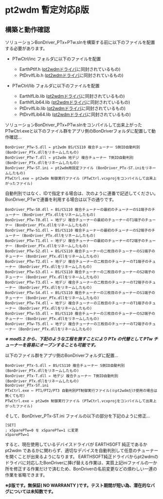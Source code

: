 # pt2wdm 暫定対応β版

## 構築と動作確認

  ソリューションBonDriver_PTx+PTw.slnを構築する前に以下のファイルを配置する必要があります。

  - PTwCtrl/inc フォルダに以下のファイルを配置
    - EarthPtIf.h  ([pt2wdmドライバ](https://www.vector.co.jp/soft/winnt/hardware/se507005.html)に同封されているもの)
    - PtDrvIfLib.h  ([pt2wdmドライバ](https://www.vector.co.jp/soft/winnt/hardware/se507005.html)に同封されているもの)

  - PTwCtrl/lib フォルダに以下のファイルを配置
    - EarthIfLib.lib  ([pt2wdmドライバ](https://www.vector.co.jp/soft/winnt/hardware/se507005.html)に同封されているもの)
    - EarthIfLib64.lib  ([pt2wdmドライバ](https://www.vector.co.jp/soft/winnt/hardware/se507005.html)に同封されているもの)
    - PtDrvIfLib.lib  ([pt2wdmドライバ](https://www.vector.co.jp/soft/winnt/hardware/se507005.html)に同封されているもの)
    - PtDrvIfLib64.lib  ([pt2wdmドライバ](https://www.vector.co.jp/soft/winnt/hardware/se507005.html)に同封されているもの)

  ソリューションBonDriver_PTx+PTw.slnをコンパイルして出来上がったPTwCtrl.exeと以下のファイル群をアプリ側のBonDriverフォルダに配置して動作確認…
  ```
  BonDriver_PTw-S.dll ← pt2wdm BS/CS110 複合チューナー S側ID自動判別 (BonDriver_PTx.dllをリネームしたもの)
  BonDriver_PTw-T.dll ← pt2wdm 地デジ 複合チューナー T側ID自動判別 (BonDriver_PTx.dllをリネームしたもの)
  BonDriver_PTw-ST.ini ← pt2wdm用設定ファイル (BonDriver_PTx-ST.iniをリネームしたもの)
  PTwCtrl.exe ← pt2wdm 制御実行ファイル (PTwCtrl.vcxprojをコンパイルして出来上がったファイル)
  ```

  自動判別ではなく、IDで指定する場合は、次のように連番で記述してください。
  BonDriver_PTwで連番を利用する場合は以下の通りです。
  ```
  BonDriver_PTw-S0.dll ← BS/CS110 複合チューナーの最初のチューナーのS1端子のチューナー (BonDriver_PTx.dllをリネームしたもの)
  BonDriver_PTw-T0.dll ← 地デジ 複合チューナーの最初のチューナーのT1端子のチューナー (BonDriver_PTx.dllをリネームしたもの)
  BonDriver_PTw-S1.dll ← BS/CS110 複合チューナーの最初のチューナーのS2端子のチューナー (BonDriver_PTx.dllをリネームしたもの)
  BonDriver_PTw-T1.dll ← 地デジ 複合チューナーの最初のチューナーのT2端子のチューナー (BonDriver_PTx.dllをリネームしたもの)
  BonDriver_PTw-S2.dll ← BS/CS110 複合チューナーの二枚目のチューナーのS1端子のチューナー (BonDriver_PTx.dllをリネームしたもの)
  BonDriver_PTw-T2.dll ← 地デジ 複合チューナーの二枚目のチューナーのT1端子のチューナー (BonDriver_PTx.dllをリネームしたもの)
  BonDriver_PTw-S3.dll ← BS/CS110 複合チューナーの二枚目のチューナーのS2端子のチューナー (BonDriver_PTx.dllをリネームしたもの)
  BonDriver_PTw-T3.dll ← 地デジ 複合チューナーの二枚目のチューナーのT2端子のチューナー (BonDriver_PTx.dllをリネームしたもの)
  BonDriver_PTw-S4.dll ← BS/CS110 複合チューナーの三枚目のチューナーのS1端子のチューナー (BonDriver_PTx.dllをリネームしたもの)
  BonDriver_PTw-T4.dll ← 地デジ 複合チューナーの三枚目のチューナーのT1端子のチューナー (BonDriver_PTx.dllをリネームしたもの)
  BonDriver_PTw-S5.dll ← BS/CS110 複合チューナーの三枚目のチューナーのS2端子のチューナー (BonDriver_PTx.dllをリネームしたもの)
  BonDriver_PTw-T5.dll ← 地デジ 複合チューナーの三枚目のチューナーのT2端子のチューナー (BonDriver_PTx.dllをリネームしたもの)
  ```

  ***※ mod5.2 から、下記のような工程を施すことにより PTx の代替として PTw チューナーを容易にオープンすることも可能です。***

  以下のファイル群をアプリ側のBonDriverフォルダに配置…
  ```
  BonDriver_PTx-S.dll ← BS/CS110 複合チューナー S側ID自動判別 (BonDriver_PTx.dllをリネームしたもの)
  BonDriver_PTx-T.dll ← 地デジ 複合チューナー T側ID自動判別 (BonDriver_PTx.dllをリネームしたもの)
  BonDriver_PTx-ST.ini
  PTxCtrl.exe ← PT1/PT2/PT3 自動判別PT制御実行ファイル(※pt2wdmだけ使用の場合は無くても可)
  PTwCtrl.exe ← pt2wdm 制御実行ファイル (PTwCtrl.vcxprojをコンパイルして出来上がったファイル)
  ```
  そして、BonDriver_PTx-ST.ini ファイルの以下の部分を下記のように修正…
  ```
  [SET]
  ; xSparePTw=0 を xSparePTw=1 に変更
  xSparePTw=1
  ```
  すると、現在使用しているデバイスドライバが EARTHSOFT 純正であるか pt2wdm であるかに関わらず、適切なデバイスを自動判別して任意のチューナーを開くことが出来るようになります。
  EARTHSOFT純正ドライバからpt2wdmのドライバに対応したBonDriverに挿げ替える作業は、実質上記iniファイルの一か所を修正する作業だけで済むため、BonDriverの名前変更などの煩わしい一連の作業を省略できます。


  **※β版です。無保証( NO WARRANTY )です。テスト期間が短い為、潜在的なバグについては未知数です。**
